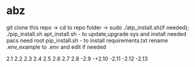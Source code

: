 # abz
git clone this repo -> cd to repo folder -> sudo ./atp_install.sh(if needed); ./pip_install.sh
apt_install.sh - to update,upgrade sys and install needed pacs need root
pip_install.sh - to install requirements.txt
rename .env_example to .env and edit if needed


2.1
2.2
2.3
2.4
2.5
2.6
2.7
2.8
-2.9
-+2.10
-2.11
-2.12
-2.13